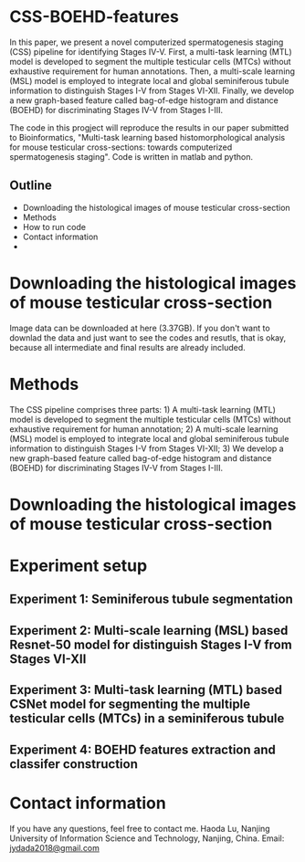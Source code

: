 # CSS-BOEHD-features
In this paper, we present a novel computerized spermatogenesis staging (CSS) pipeline for identifying Stages IV-V. First, a multi-task learning (MTL) model is developed to segment the multiple testicular cells (MTCs) without exhaustive requirement for human annotations. Then, a multi-scale learning (MSL) model is employed to integrate local and global seminiferous tubule information to distinguish Stages I-V from Stages VI-XII. Finally, we develop a new graph-based feature called bag-of-edge histogram and distance (BOEHD) for discriminating Stages IV-V from Stages I-III.

The code in this progject will reproduce the results in our paper submitted to Bioinformatics, "Multi-task learning based histomorphological analysis for mouse testicular cross-sections: towards computerized spermatogenesis staging". Code is written in matlab and python.

## Outline

* Downloading the histological images of mouse testicular cross-section
* Methods
* How to run code
* Contact information
* 
# Downloading the histological images of mouse testicular cross-section
Image data can be downloaded at here (3.37GB). If you don't want to downlad the data and just want to see the codes and resutls, that is okay, because all intermediate and final results are already included.


# Methods
The CSS pipeline comprises three parts: 1) A multi-task learning (MTL) model is developed to segment the multiple testicular cells (MTCs) without exhaustive requirement for human annotation; 2) A multi-scale learning (MSL) model is employed to integrate local and global seminiferous tubule information to distinguish Stages I-V from Stages VI-XII; 3) We develop a new graph-based feature called bag-of-edge histogram and distance (BOEHD) for discriminating Stages IV-V from Stages I-III.
# Downloading the histological images of mouse testicular cross-section

# Experiment setup
## Experiment 1: Seminiferous tubule segmentation
## Experiment 2: Multi-scale learning (MSL) based Resnet-50 model for distinguish Stages I-V from Stages VI-XII
## Experiment 3: Multi-task learning (MTL) based CSNet model for segmenting the multiple testicular cells (MTCs) in a seminiferous tubule
## Experiment 4: BOEHD features extraction and classifer construction


# Contact information
If you have any questions, feel free to contact me.
Haoda Lu, Nanjing University of Information Science and Technology, Nanjing, China. Email: jydada2018@gmail.com
